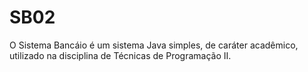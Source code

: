 # SB02
O Sistema Bancáio é um sistema Java simples, de caráter acadêmico, utilizado na disciplina de Técnicas de Programação II.
